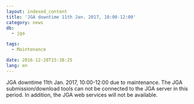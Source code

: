 ```yaml
---
layout: indexed_content
title: 'JGA downtime 11th Jan. 2017, 10:00-12:00'
category: news
db:
  - jga

tags:
  - Maintenance

date: 2016-12-28T15:38:25
lang: en
---
```


<p>JGA downtime 11th Jan. 2017, 10:00-12:00 due to maintenance. The JGA submission/download tools can not be connected to the JGA server in this period. In addition, the JGA web services will not be available.</p>
